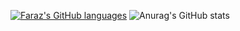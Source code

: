 
[![Faraz's GitHub languages](https://github-readme-stats.vercel.app/api/top-langs?username=bixbeta&layout=compact&hide=html,JavaScript,SCSS,CSS"&card_width=400&theme=dark&border_color=000000&line_height=800)](https://github.com/anuraghazra/github-readme-stats)
![Anurag's GitHub stats](https://github-readme-stats.vercel.app/api?username=bixbeta&hide=contribs,prs&hide_rank=true&theme=dark&border_color=000000&show_icons=true&card_height=500&&card_width=400&show=reviews,prs_merged,prs_merged_percentage)
